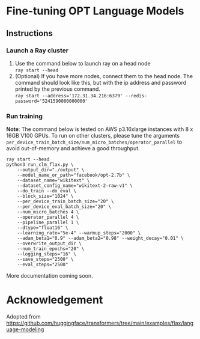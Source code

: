 <!---
Copyright 2021 The HuggingFace Team. All rights reserved.

Licensed under the Apache License, Version 2.0 (the "License");
you may not use this file except in compliance with the License.
You may obtain a copy of the License at

    http://www.apache.org/licenses/LICENSE-2.0

Unless required by applicable law or agreed to in writing, software
distributed under the License is distributed on an "AS IS" BASIS,
WITHOUT WARRANTIES OR CONDITIONS OF ANY KIND, either express or implied.
See the License for the specific language governing permissions and
limitations under the License.
-->

# Fine-tuning OPT Language Models

## Instructions

### Launch a Ray cluster

1. Use the command below to launch ray on a head node  
  ```ray start --head```
2. (Optional) If you have more nodes, connect them to the head node. The command should look like this, but with the ip address and password printed by the previous command.   
  ```ray start --address='172.31.34.216:6379' --redis-password='5241590000000000'```

### Run training

**Note**: The command below is tested on AWS p3.16xlarge instances with 8 x 16GB V100 GPUs.
To run on other clusters, please tune the arguments `per_device_train_batch_size/num_micro_batches/operator_parallel` to avoid out-of-memory and achieve a good throughput.
```
ray start --head
python3 run_clm_flax.py \
    --output_dir="./output" \
    --model_name_or_path="facebook/opt-2.7b" \
    --dataset_name="wikitext" \
    --dataset_config_name="wikitext-2-raw-v1" \
    --do_train --do_eval \
    --block_size="1024" \
    --per_device_train_batch_size="20" \
    --per_device_eval_batch_size="20" \
    --num_micro_batches 4 \
    --operator_parallel 4 \
    --pipeline_parallel 1 \
    --dtype="float16" \
    --learning_rate="5e-4" --warmup_steps="2000" \
    --adam_beta1="0.9" --adam_beta2="0.98" --weight_decay="0.01" \
    --overwrite_output_dir \
    --num_train_epochs="20" \
    --logging_steps="16" \
    --save_steps="2500" \
    --eval_steps="2500"
```

More documentation coming soon.


# Acknowledgement
Adopted from https://github.com/huggingface/transformers/tree/main/examples/flax/language-modeling
